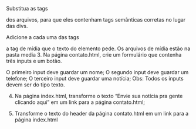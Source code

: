Substitua as tags <div> dos arquivos, para que eles contenham tags semânticas corretas no lugar das divs.

Adicione a cada uma das tags <article> a tag de mídia que o texto do elemento pede. Os arquivos de mídia estão na pasta media
3. Na página contato.html, crie um formulário que contenha três inputs e um botão.

O primeiro input deve guardar um nome;
O segundo input deve guardar um telefone;
O terceiro input deve guardar uma notícia;
Obs: Todos os inputs devem ser do tipo texto.

4. Na página index.html, transforme o texto “Envie sua notícia pra gente clicando aqui” em um link para a página contato.html;

5. Transforme o texto do header da página contato.html em um link para a página index.html
